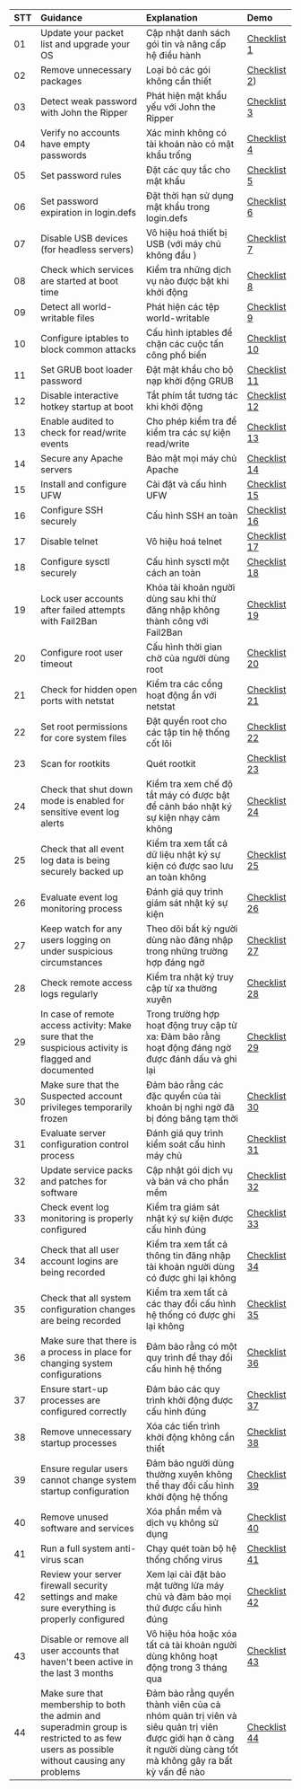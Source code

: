 |STT|Guidance|Explanation|Demo|
|:---|:---|:---|:----|
|01|Update your packet list and upgrade your OS|Cập nhật danh sách gói tin và nâng cấp hệ điều hành|[Checklist 1](https://github.com/loc151/BaoCaoThucTap/blob/main/Network%20Security%20Checklist/LinuxServer/01-05.md#1-update-your-packet-list-and-upgrade-your-os)|
|02|Remove unnecessary packages|Loại bỏ các gói không cần thiết|[Checklist 2](https://github.com/loc151/BaoCaoThucTap/blob/main/Network%20Security%20Checklist/LinuxServer/01-05.md#2-remove-unnecessary-packages))|
|03|Detect weak password with John the Ripper|Phát hiện mật khẩu yếu với John the Ripper|[Checklist 3](https://github.com/loc151/BaoCaoThucTap/blob/main/Network%20Security%20Checklist/LinuxServer/01-05.md#3-detect-weak-passwords-with-john-the-ripper)|
|04|Verify no accounts have empty passwords|Xác minh không có tài khoản nào có mật khẩu trống|[Checklist 4]()|
|05|Set password rules|Đặt các quy tắc cho mật khẩu|[Checklist 5]()|
|06|Set password expiration in login.defs|Đặt thời hạn sử dụng mật khẩu trong login.defs|[Checklist 6]()|
|07|Disable USB devices (for headless servers)|Vô hiệu hoá thiết bị USB (với máy chủ không đầu )|[Checklist 7]()|
|08|Check which services are started at boot time|Kiểm tra những dịch vụ nào được bật khi khởi động|[Checklist 8]()|
|09|Detect all world-writable files|Phát hiện các tệp world-writable|[Checklist 9]()|
|10|Configure iptables to block common attacks|Cấu hình iptables để chặn các cuộc tấn công phổ biến|[Checklist 10]()|
|11|Set GRUB boot loader password|Đặt mật khẩu cho bộ nạp khởi động GRUB|[Checklist 11]()|
|12|Disable interactive hotkey startup at boot|Tắt phím tắt tương tác khi khởi động|[Checklist 12]()|
|13|Enable audited to check for read/write events|Cho phép kiểm tra để kiểm tra các sự kiện read/write|[Checklist 13]()|
|14|Secure any Apache servers|Bảo mật mọi máy chủ Apache|[Checklist 14]()|
|15|Install and configure UFW|Cài đặt và cấu hình UFW|[Checklist 15]()|
|16|Configure SSH securely|Cấu hình SSH an toàn|[Checklist 16]()|
|17|Disable telnet|Vô hiệu hoá telnet|[Checklist 17]()|
|18|Configure sysctl securely|Cấu hình sysctl một cách an toàn|[Checklist 18]()|
|19|Lock user accounts after failed attempts with Fail2Ban|Khóa tài khoản người dùng sau khi thử đăng nhập không thành công với Fail2Ban|[Checklist 19]()|
|20|Configure root user timeout|Cấu hình thời gian chờ của người dùng root|[Checklist 20]()|
|21|Check for hidden open ports with netstat|Kiểm tra các cổng hoạt động ẩn với netstat|[Checklist 21]()|
|22|Set root permissions for core system files|Đặt quyền root cho các tập tin hệ thống cốt lõi|[Checklist 22]()|
|23|Scan for rootkits|Quét rootkit|[Checklist 23]()|
|24|Check that shut down mode is enabled for sensitive event log alerts|Kiểm tra xem chế độ tắt máy có được bật để cảnh báo nhật ký sự kiện nhạy cảm không|[Checklist 24]()|
|25|Check that all event log data is being securely backed up|Kiểm tra xem tất cả dữ liệu nhật ký sự kiện có được sao lưu an toàn không|[Checklist 25]()|
|26|Evaluate event log monitoring process|Đánh giá quy trình giám sát nhật ký sự kiện|[Checklist 26]()|
|27|Keep watch for any users logging on under suspicious circumstances|Theo dõi bất kỳ người dùng nào đăng nhập trong những trường hợp đáng ngờ|[Checklist 27]()|
|28|Check remote access logs regularly|Kiểm tra nhật ký truy cập từ xa thường xuyên|[Checklist 28]()|
|29|In case of remote access activity: Make sure that the suspicious activity is flagged and documented|Trong trường hợp hoạt động truy cập từ xa: Đảm bảo rằng hoạt động đáng ngờ được đánh dấu và ghi lại|[Checklist 29]()|
|30|Make sure that the Suspected account privileges temporarily frozen|Đảm bảo rằng các đặc quyền của tài khoản bị nghi ngờ đã bị đóng băng tạm thời|[Checklist 30]()|
|31|Evaluate server configuration control process|Đánh giá quy trình kiểm soát cấu hình máy chủ|[Checklist 31]()|
|32|Update service packs and patches for software|Cập nhật gói dịch vụ và bản vá cho phần mềm|[Checklist 32]()|
|33|Check event log monitoring is properly configured|Kiểm tra giám sát nhật ký sự kiện được cấu hình đúng|[Checklist 33]()|
|34|Check that all user account logins are being recorded|Kiểm tra xem tất cả thông tin đăng nhập tài khoản người dùng có được ghi lại không|[Checklist 34]()|
|35|Check that all system configuration changes are being recorded|Kiểm tra xem tất cả các thay đổi cấu hình hệ thống có được ghi lại không|[Checklist 35]()|
|36|Make sure that there is a process in place for changing system configurations|Đảm bảo rằng có một quy trình để thay đổi cấu hình hệ thống|[Checklist 36]()|
|37|Ensure start-up processes are configured correctly|Đảm bảo các quy trình khởi động được cấu hình đúng|[Checklist 37]()|
|38|Remove unnecessary startup processes|Xóa các tiến trình khởi động không cần thiết|[Checklist 38]()|
|39|Ensure regular users cannot change system startup configuration|Đảm bảo người dùng thường xuyên không thể thay đổi cấu hình khởi động hệ thống|[Checklist 39]()|
|40|Remove unused software and services|Xóa phần mềm và dịch vụ không sử dụng|[Checklist 40]()|
|41|Run a full system anti-virus scan|Chạy quét toàn bộ hệ thống chống virus|[Checklist 41]()|
|42|Review your server firewall security settings and make sure everything is properly configured|Xem lại cài đặt bảo mật tường lửa máy chủ và đảm bảo mọi thứ được cấu hình đúng|[Checklist 42]()|
|43|Disable or remove all user accounts that haven't been active in the last 3 months|Vô hiệu hóa hoặc xóa tất cả tài khoản người dùng không hoạt động trong 3 tháng qua|[Checklist 43]()|
|44|Make sure that membership to both the admin and superadmin group is restricted to as few users as possible without causing any problems|Đảm bảo rằng quyền thành viên của cả nhóm quản trị viên và siêu quản trị viên được giới hạn ở càng ít người dùng càng tốt mà không gây ra bất kỳ vấn đề nào|[Checklist 44]()|
